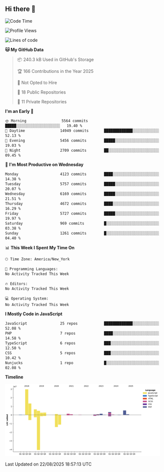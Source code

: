## Hi there 👋

<!--START_SECTION:waka-->
![Code Time](http://img.shields.io/badge/Code%20Time-357%20hrs%205%20mins-blue)

![Profile Views](http://img.shields.io/badge/Profile%20Views-2-blue)

![Lines of code](https://img.shields.io/badge/From%20Hello%20World%20I%27ve%20Written-75.0%20million%20lines%20of%20code-blue)

**🐱 My GitHub Data** 

> 📦 240.3 kB Used in GitHub's Storage 
 > 
> 🏆 166 Contributions in the Year 2025
 > 
> 🚫 Not Opted to Hire
 > 
> 📜 18 Public Repositories 
 > 
> 🔑 11 Private Repositories 
 > 
**I'm an Early 🐤** 

```text
🌞 Morning                5564 commits        █████░░░░░░░░░░░░░░░░░░░░   19.40 % 
🌆 Daytime                14949 commits       █████████████░░░░░░░░░░░░   52.13 % 
🌃 Evening                5456 commits        █████░░░░░░░░░░░░░░░░░░░░   19.03 % 
🌙 Night                  2709 commits        ██░░░░░░░░░░░░░░░░░░░░░░░   09.45 % 
```
📅 **I'm Most Productive on Wednesday** 

```text
Monday                   4123 commits        ████░░░░░░░░░░░░░░░░░░░░░   14.38 % 
Tuesday                  5757 commits        █████░░░░░░░░░░░░░░░░░░░░   20.07 % 
Wednesday                6169 commits        █████░░░░░░░░░░░░░░░░░░░░   21.51 % 
Thursday                 4672 commits        ████░░░░░░░░░░░░░░░░░░░░░   16.29 % 
Friday                   5727 commits        █████░░░░░░░░░░░░░░░░░░░░   19.97 % 
Saturday                 969 commits         █░░░░░░░░░░░░░░░░░░░░░░░░   03.38 % 
Sunday                   1261 commits        █░░░░░░░░░░░░░░░░░░░░░░░░   04.40 % 
```


📊 **This Week I Spent My Time On** 

```text
🕑︎ Time Zone: America/New_York

💬 Programming Languages: 
No Activity Tracked This Week

🔥 Editors: 
No Activity Tracked This Week

💻 Operating System: 
No Activity Tracked This Week
```

**I Mostly Code in JavaScript** 

```text
JavaScript               25 repos            █████████████░░░░░░░░░░░░   52.08 % 
PHP                      7 repos             ████░░░░░░░░░░░░░░░░░░░░░   14.58 % 
TypeScript               6 repos             ███░░░░░░░░░░░░░░░░░░░░░░   12.50 % 
CSS                      5 repos             ███░░░░░░░░░░░░░░░░░░░░░░   10.42 % 
Nunjucks                 1 repo              █░░░░░░░░░░░░░░░░░░░░░░░░   02.08 % 
```



**Timeline**

![Lines of Code chart](https://raw.githubusercontent.com/wilbertcaba/wilbertcaba/main/assets/bar_graph.png)


 Last Updated on 22/08/2025 18:57:13 UTC
<!--END_SECTION:waka-->

<!--
**wilbertcaba/wilbertcaba** is a ✨ _special_ ✨ repository because its `README.md` (this file) appears on your GitHub profile.

Here are some ideas to get you started:

- 🔭 I’m currently working on ...
- 🌱 I’m currently learning ...
- 👯 I’m looking to collaborate on ...
- 🤔 I’m looking for help with ...
- 💬 Ask me about ...
- 📫 How to reach me: ...
- 😄 Pronouns: ...
- ⚡ Fun fact: ...
-->
